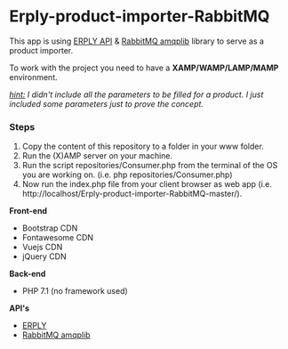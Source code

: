 <body>
<h1>Erply-product-importer-RabbitMQ</h1>

<p>This app is using <a href="https://erply.com/api" target="_blank">ERPLY API</a> & <a href="https://github.com/php-amqplib/php-amqplib" target="_blank">RabbitMQ amqplib</a> library to serve as a product importer.

To work with the project you need to have a <strong>XAMP/WAMP/LAMP/MAMP</strong> environment.</p>

<p><em><u>hint:</u> I didn't include all the parameters to be filled for a product. I just included some parameters just to prove the concept.</em></p>

<h3>Steps</h3>
<ol>
<li>Copy the content of this repository to a folder in your www folder.</li>
<li>Run the (X)AMP server on your machine.</li>
<li>Run the script repositories/Consumer.php from the terminal of the OS you are working on. (i.e. php repositories/Consumer.php)</li>
<li>Now run the index.php file from your client browser as web app (i.e. http://localhost/Erply-product-importer-RabbitMQ-master/).</li>
</ol> 

<p><strong>Front-end</strong></p>
<ul>
<li>Bootstrap CDN</li>
<li>Fontawesome CDN</li>
<li>Vuejs CDN</li>
<li>jQuery CDN</li>
</ul>

<p><strong>Back-end</strong></p>
<ul>
<li>PHP 7.1 (no framework used)</li>
</ul>

<p><strong>API's</strong></p>
<ul>
<li><a href="https://erply.com/api" target="_blank">ERPLY</a></li>
<li><a href="https://github.com/php-amqplib/php-amqplib" target="_blank">RabbitMQ amqplib</a></li>
</ul>
</body>